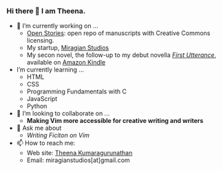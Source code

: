 ### Hi there 👋 I am Theena. 



- 🔭 I’m currently working on ...
    *  [Open Stories](https://theena.net/open_stories/): open repo of manuscripts with Creative Commons licensing. 
    *  My startup, [Miragian Studios](http://miragian.com/)
    *  My secon novel, the follow-up to my debut novella [*First Utterance*](https://www.goodreads.com/en/book/show/29616237-first-utterance), available on [Amazon Kindle](https://www.amazon.com/First-Utterance-Miragian-Cycles-Book-ebook/dp/B08MBX8GRZ)
-  I’m currently learning ...
   * HTML 
   * CSS 
   * Programming Fundamentals with C
   * JavaScript
   * Python
- 👯 I’m looking to collaborate on ...
   - **Making Vim more accessible for creative writing and writers**
- 💬 Ask me about 
   - *Writing Ficiton on Vim* 
- 📫 How to reach me: 
   - Web site: [Theena Kumaragurunathan](https://theena.net/)
   - Email: miragianstudios[at]gmail.com


